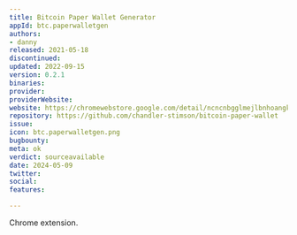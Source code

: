 ```yaml
---
title: Bitcoin Paper Wallet Generator
appId: btc.paperwalletgen
authors:
- danny
released: 2021-05-18
discontinued: 
updated: 2022-09-15
version: 0.2.1
binaries: 
provider: 
providerWebsite: 
website: https://chromewebstore.google.com/detail/ncncnbgglmejlbnhoangkekhigfdioeg
repository: https://github.com/chandler-stimson/bitcoin-paper-wallet
issue: 
icon: btc.paperwalletgen.png
bugbounty: 
meta: ok
verdict: sourceavailable
date: 2024-05-09
twitter: 
social: 
features: 

---
```


Chrome extension.
